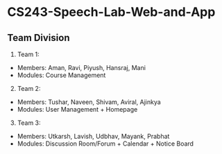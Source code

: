 # CS243-Speech-Lab-Web-and-App

## Team Division
1. Team 1:
  - Members: Aman, Ravi, Piyush, Hansraj, Mani
  - Modules: Course Management

2. Team 2:
  - Members: Tushar, Naveen, Shivam, Aviral, Ajinkya
  - Modules: User Management + Homepage

3. Team 3:
  - Members: Utkarsh, Lavish, Udbhav, Mayank, Prabhat
  - Modules: Discussion Room/Forum + Calendar + Notice Board
